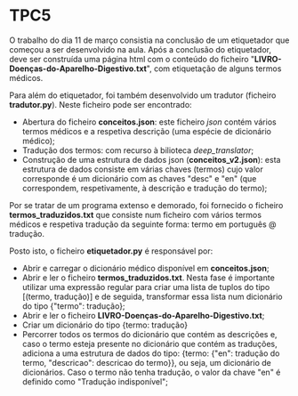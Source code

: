 # TPC5

O trabalho do dia 11 de março consistia na conclusão de um etiquetador que começou a ser desenvolvido na aula. Após a conclusão do etiquetador, deve ser construída uma página html com o conteúdo do ficheiro "<strong>LIVRO-Doenças-do-Aparelho-Digestivo.txt</strong>", com etiquetação de alguns termos médicos.

Para além do etiquetador, foi também desenvolvido um tradutor (ficheiro <strong>tradutor.py</strong>). Neste ficheiro pode ser encontrado:
<ul>
<li>Abertura do ficheiro <strong>conceitos.json</strong>: este ficheiro <i>json</i> contém vários termos médicos e a respetiva descrição (uma espécie de dicionário médico);</li>
<li>Tradução dos termos: com recurso à bilioteca <i>deep_translator</i>;</li>
<li>Construção de uma estrutura de dados json (<strong>conceitos_v2.json</strong>): esta estrutura de dados consiste em várias chaves (termos) cujo valor corresponde é um dicionário com as chaves "desc" e "en" (que correspondem, respetivamente, à descrição e tradução do termo);</li>
</ul>

Por se tratar de um programa extenso e demorado, foi fornecido o ficheiro <strong>termos_traduzidos.txt</strong> que consiste num ficheiro com vários termos médicos e respetiva tradução da seguinte forma: termo em português @ tradução.

Posto isto, o ficheiro <strong>etiquetador.py</strong> é responsável por:
<ul>
<li>Abrir e carregar o dicionário médico disponível em <strong>conceitos.json</strong>;</li>
<li>Abrir e ler o ficheiro <strong>termos_traduzidos.txt</strong>. Nesta fase é importante utilizar uma expressão regular para criar uma lista de tuplos do tipo [(termo, tradução)] e de seguida, transformar essa lista num dicionário do tipo {"termo": tradução};</li>
<li>Abrir e ler o ficheiro <strong>LIVRO-Doenças-do-Aparelho-Digestivo.txt</strong>;</li>
<li>Criar um dicionário do tipo {termo: tradução}</li>
<li>Percorrer todos os termos do dicionário que contém as descrições e, caso o termo esteja presente no dicionário que contém as traduções, adiciona a uma estrutura de dados do tipo: {termo: {"en": tradução do termo, "descricao": descricao do termo}}, ou seja, um dicionário de dicionários. Caso o termo não tenha tradução, o valor da chave "en" é definido como "Tradução indisponível";</li>
</ul>